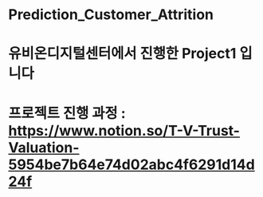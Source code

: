 # Prediction_Customer_Attrition

# 유비온디지털센터에서 진행한 Project1 입니다

# 프로젝트 진행 과정 : https://www.notion.so/T-V-Trust-Valuation-5954be7b64e74d02abc4f6291d14d24f

